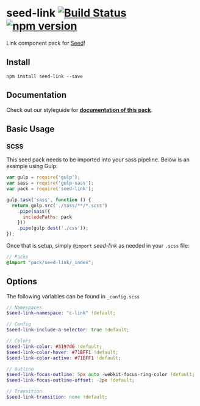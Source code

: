 # seed-link [![Build Status](https://travis-ci.org/helpscout/seed-link.svg?branch=master)](https://travis-ci.org/helpscout/seed-link) [![npm version](https://badge.fury.io/js/seed-link.svg)](https://badge.fury.io/js/seed-link)

Link component pack for [Seed](https://github.com/helpscout/seed)!

## Install
```
npm install seed-link --save
```


## Documentation

Check out our styleguide for **[documentation of this pack](http://style.helpscout.com/seed/packs/seed-link/)**.


## Basic Usage

### SCSS
This seed pack needs to be imported into your sass pipeline. Below is an example using Gulp:


```javascript
var gulp = require('gulp');
var sass = require('gulp-sass');
var pack = require('seed-link');

gulp.task('sass', function () {
  return gulp.src('./sass/**/*.scss')
    .pipe(sass({
      includePaths: pack
    }))
    .pipe(gulp.dest('./css'));
});
```

Once that is setup, simply `@import` *seed-link* as needed in your `.scss` file:

```scss
// Packs
@import "pack/seed-link/_index";
```

## Options

The following variables can be found in `_config.scss`

```scss
// Namespaces
$seed-link-namespace: "c-link" !default;

// Config
$seed-link-include-a-selector: true !default;

// Colors
$seed-link-color: #3197d6 !default;
$seed-link-color-hover: #71BFF1 !default;
$seed-link-color-active: #71BFF1 !default;

// Outline
$seed-link-focus-outline: 5px auto -webkit-focus-ring-color !default;
$seed-link-focus-outline-offset: -2px !default;

// Transition
$seed-link-transition: none !default;
```
